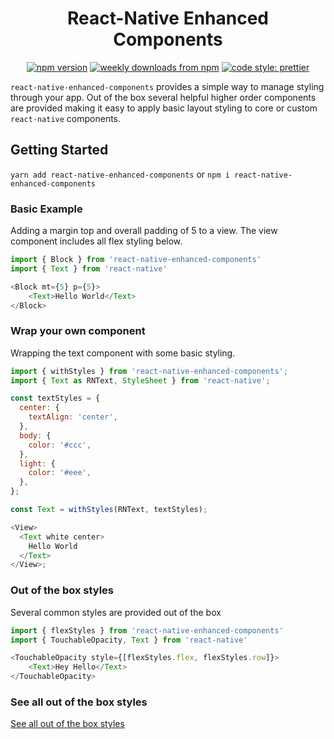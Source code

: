 <div align="center">
<h1>React-Native Enhanced Components</h1>
  <div>
    <a href="https://www.npmjs.com/package/prettier">
      <img alt="npm version" src="https://img.shields.io/npm/v/react-native-enhanced-components.svg?style=flat-square"></a>
    <a href="https://www.npmjs.com/package/prettier">
      <img alt="weekly downloads from npm" src="https://img.shields.io/npm/dw/react-native-enhanced-components.svg?style=flat-square"></a>
    <a href="#badge">
      <img alt="code style: prettier" src="https://img.shields.io/badge/code_style-prettier-ff69b4.svg?style=flat-square"></a>
  </div>
</div>

`react-native-enhanced-components` provides a simple way to manage styling through your app. Out of the box several helpful higher order components are provided making it easy to apply basic layout styling to core or custom `react-native` components.

## Getting Started

`yarn add react-native-enhanced-components` or `npm i react-native-enhanced-components`

### Basic Example

Adding a margin top and overall padding of 5 to a view. The view component includes all flex styling below.

```javascript
import { Block } from 'react-native-enhanced-components'
import { Text } from 'react-native'

<Block mt={5} p={5}>
	<Text>Hello World</Text>
</Block>
```

### Wrap your own component

Wrapping the text component with some basic styling.

```javascript
import { withStyles } from 'react-native-enhanced-components';
import { Text as RNText, StyleSheet } from 'react-native';

const textStyles = {
  center: {
    textAlign: 'center',
  },
  body: {
    color: '#ccc',
  },
  light: {
    color: '#eee',
  },
};

const Text = withStyles(RNText, textStyles);

<View>
  <Text white center>
    Hello World
  </Text>
</View>;
```

### Out of the box styles

Several common styles are provided out of the box

```javascript
import { flexStyles } from 'react-native-enhanced-components'
import { TouchableOpacity, Text } from 'react-native'

<TouchableOpacity style={[flexStyles.flex, flexStyles.row]}>
	<Text>Hey Hello</Text>
</TouchableOpacity>
```

### See all out of the box styles

[See all out of the box styles](https://github.com/jlemm45/react-native-enhanced-components/tree/master/src/styles)

